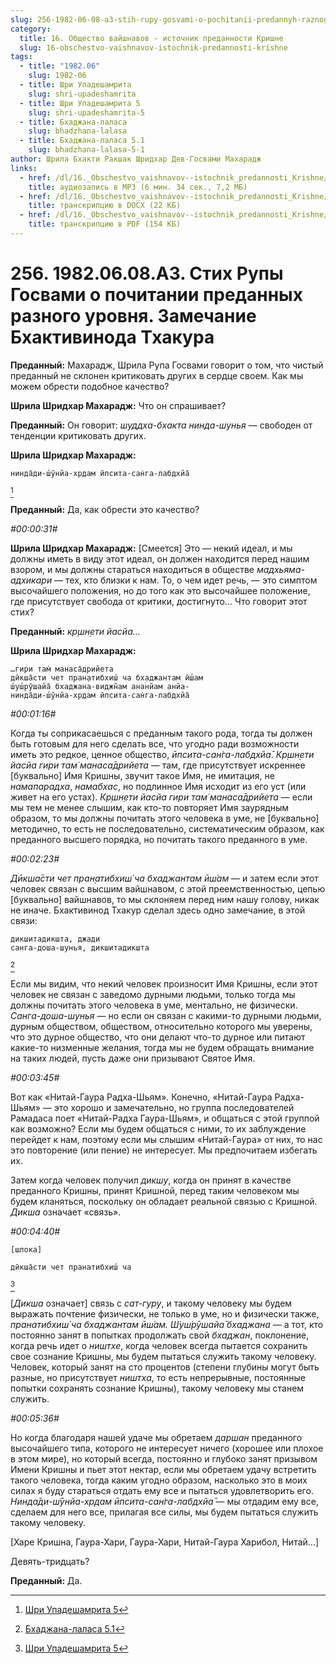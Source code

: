 ```yaml
---
slug: 256-1982-06-08-a3-stih-rupy-gosvami-o-pochitanii-predannyh-raznogo-urovnya-zamechanie-bhaktivinoda-thakura
category:
  title: 16. Общество вайшнавов - источник преданности Кришне
  slug: 16-obschestvo-vaishnavov-istochnik-predannosti-krishne
tags:
  - title: "1982.06"
    slug: 1982-06
  - title: Шри Упадешамрита
    slug: shri-upadeshamrita
  - title: Шри Упадешамрита 5
    slug: shri-upadeshamrita-5
  - title: Бхаджана-лаласа
    slug: bhadzhana-lalasa
  - title: Бхаджана-лаласа 5.1
    slug: bhadzhana-lalasa-5-1
author: Шрила Бхакти Ракшак Шридхар Дев-Госвами Махарадж
links:
  - href: /dl/16._Obschestvo_vaishnavov--istochnik_predannosti_Krishne/256_1982.06.08.A3_SridharMj_Stih_Rupy_Gosvami_o_pochitanii_predannyh_raznogo_urovnja__Zamechanie_Bhaktivinoda.mp3
    title: аудиозапись в MP3 (6 мин. 34 сек., 7,2 МБ)
  - href: /dl/16._Obschestvo_vaishnavov--istochnik_predannosti_Krishne/256_1982.06.08.A3_SridharMj_Stih_Rupy_Gosvami_o_pochitanii_predannyh_raznogo_urovnja__Zamechanie_Bhaktivinoda.docx
    title: транскрипцию в DOCX (22 КБ)
  - href: /dl/16._Obschestvo_vaishnavov--istochnik_predannosti_Krishne/256_1982.06.08.A3_SridharMj_Stih_Rupy_Gosvami_o_pochitanii_predannyh_raznogo_urovnja__Zamechanie_Bhaktivinoda.pdf
    title: транскрипцию в PDF (154 КБ)
---
```


# 256. 1982.06.08.A3. Стих Рупы Госвами о почитании преданных разного уровня. Замечание Бхактивинода Тхакура

**Преданный:** Махарадж, Шрила Рупа Госвами говорит о том, что чистый преданный не склонен критиковать других в сердце своем. Как мы можем обрести подобное качество?

**Шрила Шридхар Махарадж:** Что он спрашивает?

**Преданный:** Он говорит: *шуддха-бхакта* *нинда-шунья* — свободен от тенденции критиковать других.

**Шрила Шридхар Махарадж:**

    нинда̄ди-ш́ӯнйа-хр̣дам ӣпсита-сан̇га-лабдхйа̄
[^_ftn1]

**Преданный:** Да, как обрести это качество?

*#00:00:31#*

**Шрила Шридхар Махарадж:** [Смеется] Это — некий идеал, и мы должны иметь в виду этот идеал, он должен находится перед нашим взором, и мы должны стараться находиться в обществе *мадхьяма-адхикари* — тех, кто близки к нам. То, о чем идет речь, — это симптом высочайшего положения, но до того как это высочайшее положение, где присутствует свобода от критики, достигнуто… Что говорит этот стих?

**Преданный:** *кр̣шн̣ети йасйа…*

**Шрила Шридхар Махарадж:**

    …гири там̇ манаса̄дрийета
    дӣкша̄сти чет пран̣атибхиш́ ча бхаджантам ӣш́ам
    ш́уш́рӯшайа̄ бхаджана-виджн̃ам ананйам анйа-
    нинда̄ди-ш́ӯнйа-хр̣дам ӣпсита-сан̇га-лабдхйа̄

*#00:01:16#*

Когда ты соприкасаешься с преданным такого рода, тогда ты должен быть готовым для него сделать все, что угодно ради возможности иметь это редкое, ценное общество, *ӣпсита-сан̇га-лабдхйа̄*. *Кр̣шн̣ети йасйа гири там̇ манаса̄дрийета* — там, где присутствует искреннее [буквально] Имя Кришны, звучит такое Имя, не имитация, не *намапарадха*, *намабхас*, но подлинное Имя исходит из его уст (или живет на его устах). *Кр̣шн̣ети йасйа гири там̇ манаса̄дрийета* — если мы тем не менее слышим, как кто-то повторяет Имя заурядным образом, то мы должны почитать этого человека в уме, не [буквально] методично, то есть не последовательно, систематическим образом, как преданного высшего порядка, но почитать такого преданного в уме.

*#00:02:23#*

*Дӣкша̄сти чет пран̣атибхиш́ ча бхаджантам ӣш́ам* — и затем если этот человек связан с высшим вайшнавом, с этой преемственностью, цепью [буквально] вайшнавов, то мы склоняем перед ним нашу голову, никак не иначе. Бхактивинод Тхакур сделал здесь одно замечание, в этой связи:

    дикшитадикшта, джади
    санга-доша-шунья, дикшитадикшта
[^_ftn2]

Если мы видим, что некий человек произносит Имя Кришны, если этот человек не связан с заведомо дурными людьми, только тогда мы должны почитать этого человека в уме, ментально, не физически. *Санга-доша-шунья* — но если он связан с какими-то дурными людьми, дурным обществом, обществом, относительно которого мы уверены, что это дурное общество, что они делают что-то дурное или питают какие-то низменные желания, тогда мы не будем обращать внимание на таких людей, пусть даже они призывают Святое Имя.

*#00:03:45#*

Вот как «Нитай-Гаура Радха-Шьям». Конечно, «Нитай-Гаура Радха-Шьям» — это хорошо и замечательно, но группа последователей Рамадаса поет «Нитай-Радха Гаура-Шьям», и общаться с этой группой как возможно? Если мы будем общаться с ними, то их заблуждение перейдет к нам, поэтому если мы слышим «Нитай-Гаура» от них, то нас это повторение (или пение) не интересует. Мы предпочитаем избегать их.

Затем когда человек получил *дикшу*, когда он принят в качестве преданного Кришны, принят Кришной, перед таким человеком мы будем кланяться, поскольку он обладает реальной связью с Кришной. *Дикша* означает «связь».

*#00:04:40#*

    [шлока]

    дӣкша̄сти чет пранатибхиш́ ча
[^_ftn3]

[*Дикша* означает] связь с *сат-гуру*, и такому человеку мы будем выражать почтение физически, не только в уме, но и физически также, *пранатибхиш́ ча бхаджантам ӣш́ам. Ш́уш́рӯшайа̄ бхаджана* — а тот, кто постоянно занят в попытках продолжать свой *бхаджан*, поклонение, когда речь идет о *ништхе*, когда человек всегда пытается сохранить свое сознание Кришны, мы будем пытаться служить такому человеку. Человек, который занят на сто процентов (степени глубины могут быть разные, но присутствует *ништха*, то есть непрерывные, постоянные попытки сохранять сознание Кришны), такому человеку мы станем служить.

*#00:05:36#*

Но когда благодаря нашей удаче мы обретаем *даршан* преданного высочайшего типа, которого не интересует ничего (хорошее или плохое в этом мире), но который всегда, постоянно и глубоко занят призывом Имени Кришны и пьет этот нектар, если мы обретаем удачу встретить такого человека, тогда каким угодно образом, насколько это в моих силах я буду стараться отдать ему все и пытаться удовлетворить его. *Нинда̄ди-ш́ӯнйа-хр̣дам ӣпсита-сан̇га-лабдхйа̄* — мы отдадим ему все, сделаем для него все, прилагая все силы, мы будем пытаться служить такому человеку.

[Харе Кришна, Гаура-Хари, Гаура-Хари, Нитай-Гаура Харибол, Нитай…]

Девять-тридцать?

**Преданный:** Да.



[^_ftn1]: [Шри Упадешамрита 5](../notes/shri-upadeshamrita/shri-upadeshamrita-5.md)

[^_ftn2]: [Бхаджана-лаласа 5.1](../notes/bhadzhana-lalasa/bhadzhana-lalasa-5-1.md)

[^_ftn3]: [Шри Упадешамрита 5](../notes/shri-upadeshamrita/shri-upadeshamrita-5.md)
